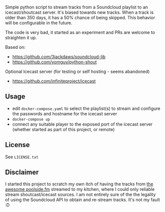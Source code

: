 Simple python script to stream tracks from a Soundcloud playlist to an icecast/shoutcast server.
It's biased towards new tracks. When a track is older than 350 days, it has a 50% chance of being skipped.
This behavior will be configurable in the future.

The code is very bad, it started as an experiment and PRs are welcome to straighten it up.

Based on: 
 - https://github.com/3jackdaws/soundcloud-lib
 - https://github.com/yomguy/python-shout

Optional Icecast server (for testing or self hosting - seems abandoned)
 - https://github.com/infiniteproject/icecast


Usage
-----
- edit `docker-compose.yaml` to select the playlist(s) to stream and configure the passwords and hostname for the icecast server
- `docker-compose up`
- connect any suitable player to the exposed port of the icecast server (whether started as part of this project, or remote)

License
-------
See `LICENSE.txt`

Disclaimer
----------
I started this project to scratch my own itch of having the tracks from [the awesome poolside.fm](https://poolside.fm) streamed to my kitchen, where I could only reliable stream shoutcast/icecast sources. 
I am not entirely sure of the the legality of using the Soundcloud API to obtain and re-stream tracks. 
It's not my fault :D 
